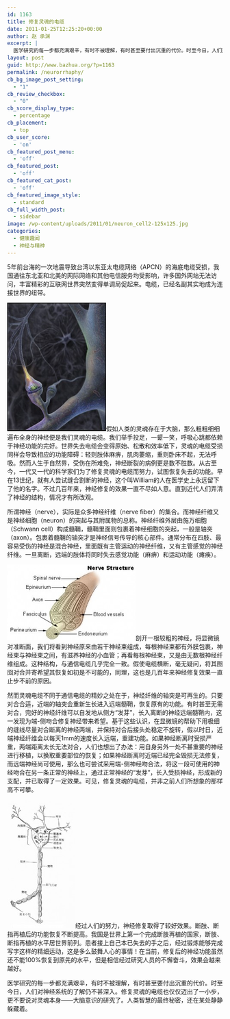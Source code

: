 ```yaml
---
id: 1163
title: 修复灵魂的电缆
date: 2011-01-25T12:25:20+00:00
author: 赵 承渊
excerpt: |
  医学研究的每一步都充满艰辛，有时不被理解，有时甚至要付出沉重的代价。时至今日，人们对神经系统的了解仍不甚深入。修复灵魂的电缆也仅仅迈出了一小步，更不要说对灵魂本身——大脑意识的研究了。人类智慧的最终秘密，还在某处静静躲藏着。
layout: post
guid: http://www.bazhua.org/?p=1163
permalink: /neurorrhaphy/
cb_bg_image_post_setting:
  - "1"
cb_review_checkbox:
  - "0"
cb_score_display_type:
  - percentage
cb_placement:
  - top
cb_user_score:
  - 'on'
cb_featured_post_menu:
  - 'off'
cb_featured_post:
  - 'off'
cb_featured_cat_post:
  - 'off'
cb_featured_image_style:
  - standard
cb_full_width_post:
  - sidebar
image: /wp-content/uploads/2011/01/neuron_cell2-125x125.jpg
categories:
  - 健康趣闻
  - 神经与精神
---
```

5年前台海的一次地震导致台湾以东亚太电缆网络（APCN）的海底电缆受损，我国通往东北亚和北美的网际网络和其他电信服务均受影响，许多国外网站无法访问，丰富精彩的互联网世界突然变得单调局促起来。电缆，已经名副其实地成为连接世界的纽带。

[<img class="alignleft size-medium wp-image-1194" title="slide1_large" src="/wp-content/uploads/2011/01/slide1_large1-231x300.jpg" alt="" width="231" height="300" />](/wp-content/uploads/2011/01/slide1_large1.jpg)假如人类的灵魂存在于大脑，那么粗粗细细遍布全身的神经便是我们灵魂的电缆。我们举手投足，一颦一笑，呼吸心跳都依赖于神经功能的完好。世界失去电缆会变得原始、松散和效率低下，灵魂的电缆受损同样会导致相应的功能障碍：轻则肢体麻痹，肌肉萎缩，重则卧床不起，无法呼吸。然而人生于自然界，受伤在所难免，神经断裂的病例更是数不胜数。从古至今，一代又一代的科学家们为了修复灵魂的电缆而努力，试图恢复失去的功能。早在13世纪，就有人尝试缝合割断的神经，这个叫William的人在医学史上永远留下了他的名字。不过几百年来，神经修复的效果一直不尽如人意。直到近代人们弄清了神经的结构，情况才有所改观。

所谓神经（nerve），实际是众多神经纤维（nerve fiber）的集合。而神经纤维又是神经细胞（neuron）的突起与其附属物的总称。神经纤维外层由施万细胞（Schwann cell）构成髓鞘，髓鞘里面则包裹着神经细胞的突起，一般是轴突（axon）。包裹着髓鞘的轴突才是神经信号传导的核心部件。通常分布在四肢、最容易受伤的神经是混合神经，里面既有主管运动的神经纤维，又有主管感觉的神经纤维。一旦离断，远端的肢体将同时失去感觉功能（麻痹）和运动功能（瘫痪）。

[<img class="alignright size-medium wp-image-1190" title="1" src="/wp-content/uploads/2011/01/1-300x177.jpg" alt="" width="300" height="177" />](/wp-content/uploads/2011/01/1.jpg)剖开一根较粗的神经，将显微镜对准断面，我们将看到神经原来由若干神经束组成，每根神经束都有外膜包裹，神经束与神经束之间，有滋养神经的小血管；再看每根神经束，又是由无数根神经纤维组成。这种结构，与通信电缆几乎完全一致。假使电缆横断，毫无疑问，将其囫囵对合并寄希望其恢复如初是不可能的，同理，这也是几百年来神经修复效果一直止步不前的原因。

然而灵魂电缆不同于通信电缆的精妙之处在于，神经纤维的轴突是可再生的。只要对合合适，近端的轴突会重新生长进入远端髓鞘，恢复原有的功能。有时甚至无需对合，完好的神经纤维可以自发地从侧方“发芽”，长入离断的神经远端髓鞘内，这一发现为端-侧吻合修复神经带来希望。基于这些认识，在显微镜的帮助下用极细的缝线尽量对合断离的神经两端，并保持对合后接头处稳定不旋转，假以时日，近端神经纤维会以每天1mm的速度长入远端，重建功能。如果神经断离时受损严重，两端距离太长无法对合，人们也想出了办法：用自身另外一处不甚重要的神经进行移植，以换取重要部位的恢复；如果神经断离时近端已经完全毁损无法修复，而远端神经尚可使用，那么也可尝试采用端-侧神经吻合法，将这一段可使用的神经吻合在另一条正常的神经上，通过正常神经的“发芽”，长入受损神经，形成新的支配，并已取得了一定效果。可见，修复灵魂的电缆，并非之前人们所想象的那样高不可攀。

[<img class="alignleft size-medium wp-image-1166" title="neuron" src="/wp-content/uploads/2011/01/neuron-159x300.jpg" alt="" width="159" height="300" />](/wp-content/uploads/2011/01/neuron.jpg)经过人们的努力，神经修复取得了较好效果。断肢、断指再植后的功能恢复不断提高。我国是世界上第一个完成断肢再植的国家，断肢、断指再植的水平居世界前列。患者接上自己本已失去的手之后，经过锻炼能够完成写字这样的精细运动，这是多么鼓舞人心的事情！在当前，修复后的神经功能虽然还不能100%恢复到原先的水平，但是相信经过研究人员的不懈奋斗，效果会越来越好。

医学研究的每一步都充满艰辛，有时不被理解，有时甚至要付出沉重的代价。时至今日，人们对神经系统的了解仍不甚深入。修复灵魂的电缆也仅仅迈出了一小步，更不要说对灵魂本身——大脑意识的研究了。人类智慧的最终秘密，还在某处静静躲藏着。
